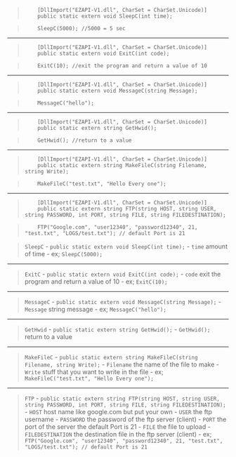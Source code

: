 >         [DllImport("EZAPI-V1.dll", CharSet = CharSet.Unicode)]
>         public static extern void SleepC(int time);

>         SleepC(5000); //5000 = 5 sec
***
>         [DllImport("EZAPI-V1.dll", CharSet = CharSet.Unicode)]
>         public static extern void ExitC(int code);

>         ExitC(10); //exit the program and return a value of 10
***
>         [DllImport("EZAPI-V1.dll", CharSet = CharSet.Unicode)]
>         public static extern void MessageC(string Message);

>         MessageC("hello");
***
>         [DllImport("EZAPI-V1.dll", CharSet = CharSet.Unicode)]
>         public static extern string GetHwid();

>         GetHwid(); //return to a value
***
>         [DllImport("EZAPI-V1.dll", CharSet = CharSet.Unicode)]
>         public static extern string MakeFileC(string Filename, string Write);

>         MakeFileC("test.txt", "Hello Every one");
***
>         [DllImport("EZAPI-V1.dll", CharSet = CharSet.Unicode)]
>         public static extern string FTP(string HOST, string USER, string PASSWORD, int PORT, string FILE, string FILEDESTINATION);

>         FTP("Google.com", "user12340", "password12340", 21, "test.txt", "LOGS/test.txt"); // default Port is 21

>`SleepC` - `public static extern void SleepC(int time);` - `time` amount of time  - ex; `SleepC(5000);`

***

>`ExitC` - `public static extern void ExitC(int code);` - `code` exit the program and return a value of 10 - ex; `ExitC(10);`

***

>`MessageC` - `public static extern void MessageC(string Message);` - `Message` string message - ex; `MessageC("hello");`

***

>`GetHwid` - `public static extern string GetHwid();` - `GetHwid();` return to a value

***

>`MakeFileC` - `public static extern string MakeFileC(string Filename, string Write);` - `Filename` the name of the file to make - `Write` stuff that you want to write in the file - ex; `MakeFileC("test.txt", "Hello Every one");`

***

>`FTP` - `public static extern string FTP(string HOST, string USER, string PASSWORD, int PORT, string FILE, string FILEDESTINATION);` - `HOST` host name like google.com but put your own - `USER` the ftp username - `PASSWORD` the password of the ftp server (client) - `PORT` the port of the server the default Port is 21 - `FILE` the file to upload - `FILEDESTINATION` the destination file in the ftp server (client) - ex; `FTP("Google.com", "user12340", "password12340", 21, "test.txt", "LOGS/test.txt"); // default Port is 21`

